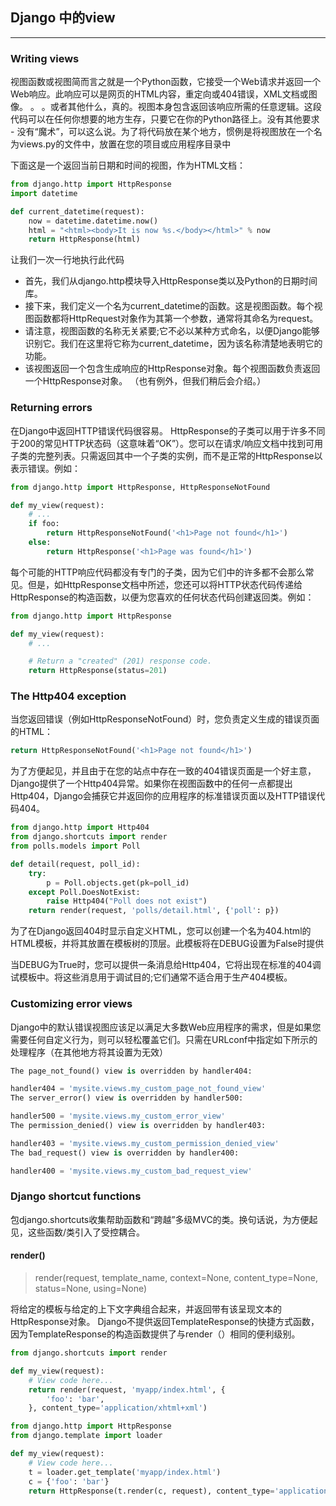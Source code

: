 ## Django 中的view
---

### Writing views
视图函数或视图简而言之就是一个Python函数，它接受一个Web请求并返回一个Web响应。此响应可以是网页的HTML内容，重定向或404错误，XML文档或图像。 。 。或者其他什么，真的。视图本身包含返回该响应所需的任意逻辑。这段代码可以在任何你想要的地方生存，只要它在你的Python路径上。没有其他要求 - 没有“魔术”，可以这么说。为了将代码放在某个地方，惯例是将视图放在一个名为views.py的文件中，放置在您的项目或应用程序目录中

下面这是一个返回当前日期和时间的视图，作为HTML文档：
```python 
from django.http import HttpResponse
import datetime

def current_datetime(request):
    now = datetime.datetime.now()
    html = "<html><body>It is now %s.</body></html>" % now
    return HttpResponse(html)
```
让我们一次一行地执行此代码
- 首先，我们从django.http模块导入HttpResponse类以及P​​ython的日期时间库。
- 接下来，我们定义一个名为current_datetime的函数。这是视图函数。每个视图函数都将HttpRequest对象作为其第一个参数，通常将其命名为request。
- 请注意，视图函数的名称无关紧要;它不必以某种方式命名，以便Django能够识别它。我们在这里将它称为current_datetime，因为该名称清楚地表明它的功能。
- 该视图返回一个包含生成响应的HttpResponse对象。每个视图函数负责返回一个HttpResponse对象。 （也有例外，但我们稍后会介绍。）

### Returning errors

在Django中返回HTTP错误代码很容易。 HttpResponse的子类可以用于许多不同于200的常见HTTP状态码（这意味着“OK”）。您可以在请求/响应文档中找到可用子类的完整列表。只需返回其中一个子类的实例，而不是正常的HttpResponse以表示错误。例如：

```python 
from django.http import HttpResponse, HttpResponseNotFound

def my_view(request):
    # ...
    if foo:
        return HttpResponseNotFound('<h1>Page not found</h1>')
    else:
        return HttpResponse('<h1>Page was found</h1>')
```
每个可能的HTTP响应代码都没有专门的子类，因为它们中的许多都不会那么常见。但是，如HttpResponse文档中所述，您还可以将HTTP状态代码传递给HttpResponse的构造函数，以便为您喜欢的任何状态代码创建返回类。例如：
```python 
from django.http import HttpResponse

def my_view(request):
    # ...

    # Return a "created" (201) response code.
    return HttpResponse(status=201)
```
### The Http404 exception

当您返回错误（例如HttpResponseNotFound）时，您负责定义生成的错误页面的HTML：
```python 
return HttpResponseNotFound('<h1>Page not found</h1>')

```
为了方便起见，并且由于在您的站点中存在一致的404错误页面是一个好主意，Django提供了一个Http404异常。如果你在视图函数中的任何一点都提出Http404，Django会捕获它并返回你的应用程序的标准错误页面以及HTTP错误代码404。
```python 
from django.http import Http404
from django.shortcuts import render
from polls.models import Poll

def detail(request, poll_id):
    try:
        p = Poll.objects.get(pk=poll_id)
    except Poll.DoesNotExist:
        raise Http404("Poll does not exist")
    return render(request, 'polls/detail.html', {'poll': p})
```

为了在Django返回404时显示自定义HTML，您可以创建一个名为404.html的HTML模板，并将其放置在模板树的顶层。此模板将在DEBUG设置为False时提供

当DEBUG为True时，您可以提供一条消息给Http404，它将出现在标准的404调试模板中。将这些消息用于调试目的;它们通常不适合用于生产404模板。

### Customizing error views

Django中的默认错误视图应该足以满足大多数Web应用程序的需求，但是如果您需要任何自定义行为，则可以轻松覆盖它们。只需在URLconf中指定如下所示的处理程序（在其他地方将其设置为无效）

```python 
The page_not_found() view is overridden by handler404:

handler404 = 'mysite.views.my_custom_page_not_found_view'
The server_error() view is overridden by handler500:

handler500 = 'mysite.views.my_custom_error_view'
The permission_denied() view is overridden by handler403:

handler403 = 'mysite.views.my_custom_permission_denied_view'
The bad_request() view is overridden by handler400:

handler400 = 'mysite.views.my_custom_bad_request_view'
```
### Django shortcut functions
包django.shortcuts收集帮助函数和“跨越”多级MVC的类。换句话说，为方便起见，这些函数/类引入了受控耦合。

#### render()

> render(request, template_name, context=None, content_type=None, status=None, using=None)

将给定的模板与给定的上下文字典组合起来，并返回带有该呈现文本的HttpResponse对象。 Django不提供返回TemplateResponse的快捷方式函数，因为TemplateResponse的构造函数提供了与render（）相同的便利级别。

```python 
from django.shortcuts import render

def my_view(request):
    # View code here...
    return render(request, 'myapp/index.html', {
        'foo': 'bar',
    }, content_type='application/xhtml+xml') 
```

```python 
from django.http import HttpResponse
from django.template import loader

def my_view(request):
    # View code here...
    t = loader.get_template('myapp/index.html')
    c = {'foo': 'bar'}
    return HttpResponse(t.render(c, request), content_type='application/xhtml+xml')
```
```python 

```

```python 

```

```python 

```

```python 

```
```python 

```

```python 

```

```python 

```

```python 

```